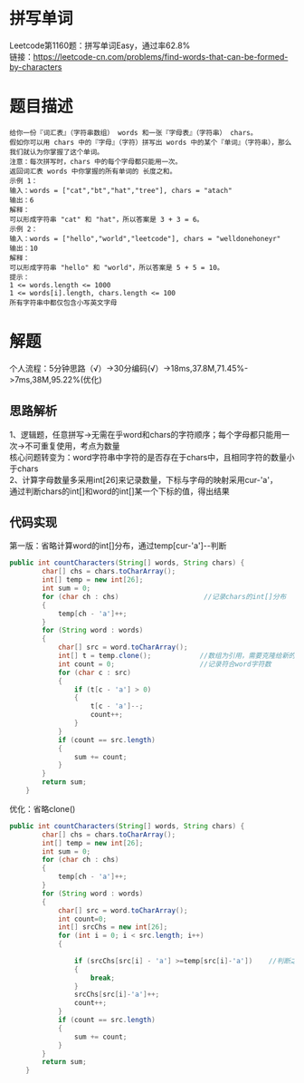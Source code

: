 # 拼写单词
Leetcode第1160题：拼写单词Easy，通过率62.8%  
链接：https://leetcode-cn.com/problems/find-words-that-can-be-formed-by-characters
# 题目描述
    给你一份『词汇表』（字符串数组） words 和一张『字母表』（字符串） chars。
    假如你可以用 chars 中的『字母』（字符）拼写出 words 中的某个『单词』（字符串），那么我们就认为你掌握了这个单词。
    注意：每次拼写时，chars 中的每个字母都只能用一次。
    返回词汇表 words 中你掌握的所有单词的 长度之和。
    示例 1：
    输入：words = ["cat","bt","hat","tree"], chars = "atach"
    输出：6
    解释： 
    可以形成字符串 "cat" 和 "hat"，所以答案是 3 + 3 = 6。
    示例 2：
    输入：words = ["hello","world","leetcode"], chars = "welldonehoneyr"
    输出：10
    解释：
    可以形成字符串 "hello" 和 "world"，所以答案是 5 + 5 = 10。
    提示：
    1 <= words.length <= 1000
    1 <= words[i].length, chars.length <= 100
    所有字符串中都仅包含小写英文字母
# 解题
个人流程：5分钟思路（√）->30分编码(√）->18ms,37.8M,71.45%->7ms,38M,95.22%(优化)
## 思路解析
1、逻辑题，任意拼写->无需在乎word和chars的字符顺序；每个字母都只能用一次->不可重复使用，考点为数量  
核心问题转变为：word字符串中字符的是否存在于chars中，且相同字符的数量小于chars  
2、计算字母数量多采用int[26]来记录数量，下标与字母的映射采用cur-'a'，  
通过判断chars的int[]和word的int[]某一个下标的值，得出结果

## 代码实现 
第一版：省略计算word的int[]分布，通过temp[cur-'a']--判断
```java
public int countCharacters(String[] words, String chars) {
        char[] chs = chars.toCharArray();
        int[] temp = new int[26];
        int sum = 0;
        for (char ch : chs)                     //记录chars的int[]分布
        {
            temp[ch - 'a']++;
        }
        for (String word : words)
        {
            char[] src = word.toCharArray();
            int[] t = temp.clone();            //数组为引用，需要克隆给新的循环
            int count = 0;                     //记录符合word字符数
            for (char c : src)
            {
                if (t[c - 'a'] > 0)
                {
                    t[c - 'a']--;
                    count++;
                }
            }
            if (count == src.length)          
            {
                sum += count;
            }
        }
        return sum;
    }
```
优化：省略clone()
```java
public int countCharacters(String[] words, String chars) {
        char[] chs = chars.toCharArray();
        int[] temp = new int[26];
        int sum = 0;
        for (char ch : chs)
        {
            temp[ch - 'a']++;
        }
        for (String word : words)
        {
            char[] src = word.toCharArray();
            int count=0;
            int[] srcChs = new int[26];
            for (int i = 0; i < src.length; i++)
            {
                
                if (srcChs[src[i] - 'a'] >=temp[src[i]-'a'])    //判断之前[src[i]-'a']的值是否已超过temp
                {
                    break;
                }
                srcChs[src[i]-'a']++;
                count++;
            }
            if (count == src.length)
            {
                sum += count;
            }
        }
        return sum;
    }
```

